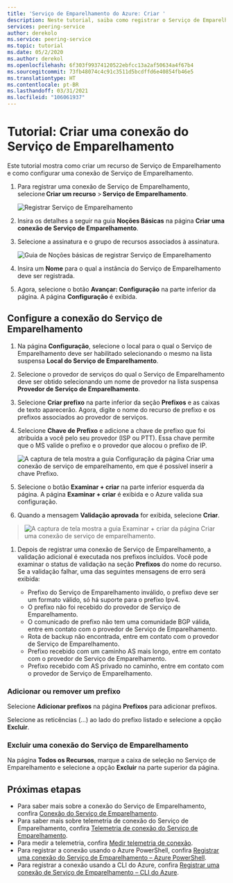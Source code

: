 ```yaml
---
title: 'Serviço de Emparelhamento do Azure: Criar '
description: Neste tutorial, saiba como registrar o Serviço de Emparelhamento do Azure e um prefixo.
services: peering-service
author: derekolo
ms.service: peering-service
ms.topic: tutorial
ms.date: 05/2/2020
ms.author: derekol
ms.openlocfilehash: 6f303f99374120522ebfcc13a2af50634a4f67b4
ms.sourcegitcommit: 73fb48074c4c91c3511d5bcdffd6e40854fb46e5
ms.translationtype: HT
ms.contentlocale: pt-BR
ms.lasthandoff: 03/31/2021
ms.locfileid: "106061937"
---
```

# <a name="tutorial-create-a-peering-service-connection"></a>Tutorial: Criar uma conexão do Serviço de Emparelhamento

Este tutorial mostra como criar um recurso de Serviço de Emparelhamento e como configurar uma conexão de Serviço de Emparelhamento. 

1. Para registrar uma conexão de Serviço de Emparelhamento, selecione **Criar um recurso** > **Serviço de Emparelhamento**.

 
    ![Registrar Serviço de Emparelhamento](./media/peering-service-portal/peering-servicecreate.png)

2. Insira os detalhes a seguir na guia **Noções Básicas** na página **Criar uma conexão de Serviço de Emparelhamento**.
 
3. Selecione a assinatura e o grupo de recursos associados à assinatura.

    ![Guia de Noções básicas de registrar Serviço de Emparelhamento](./media/peering-service-portal/peering-servicebasics.png)

4. Insira um **Nome** para o qual a instância do Serviço de Emparelhamento deve ser registrada.

5. Agora, selecione o botão **Avançar: Configuração** na parte inferior da página. A página **Configuração** é exibida.
## <a name="configure-the-peering-service-connection"></a>Configure a conexão do Serviço de Emparelhamento

1. Na página **Configuração**, selecione o local para o qual o Serviço de Emparelhamento deve ser habilitado selecionando o mesmo na lista suspensa **Local do Serviço de Emparelhamento**.

1. Selecione o provedor de serviços do qual o Serviço de Emparelhamento deve ser obtido selecionando um nome de provedor na lista suspensa **Provedor de Serviço de Emparelhamento**.
 
1. Selecione **Criar prefixo** na parte inferior da seção **Prefixos** e as caixas de texto aparecerão. Agora, digite o nome do recurso de prefixo e os prefixos associados ao provedor de serviços.

1. Selecione **Chave de Prefixo** e adicione a chave de prefixo que foi atribuída a você pelo seu provedor (ISP ou PTT). Essa chave permite que o MS valide o prefixo e o provedor que alocou o prefixo de IP.

    ![A captura de tela mostra a guia Configuração da página Criar uma conexão de serviço de emparelhamento, em que é possível inserir a chave Prefixo.](./media/peering-service-portal/peering-serviceconfiguration.png)

1. Selecione o botão **Examinar + criar** na parte inferior esquerda da página. A página **Examinar + criar** é exibida e o Azure valida sua configuração.

 1. Quando a mensagem **Validação aprovada** for exibida, selecione **Criar**.

> ![A captura de tela mostra a guia Examinar + criar da página Criar uma conexão de serviço de emparelhamento.](./media/peering-service-portal/peering-service-prefix.png)

1. Depois de registrar uma conexão de Serviço de Emparelhamento, a validação adicional é executada nos prefixos incluídos. Você pode examinar o status de validação na seção **Prefixos** do nome do recurso. Se a validação falhar, uma das seguintes mensagens de erro será exibida:

   - Prefixo do Serviço de Emparelhamento inválido, o prefixo deve ser um formato válido, só há suporte para o prefixo Ipv4.
   - O prefixo não foi recebido do provedor de Serviço de Emparelhamento.
   - O comunicado de prefixo não tem uma comunidade BGP válida, entre em contato com o provedor de Serviço de Emparelhamento.
   - Rota de backup não encontrada, entre em contato com o provedor de Serviço de Emparelhamento.
   - Prefixo recebido com um caminho AS mais longo, entre em contato com o provedor de Serviço de Emparelhamento.
   - Prefixo recebido com AS privado no caminho, entre em contato com o provedor de Serviço de Emparelhamento.

### <a name="add-or-remove-a-prefix"></a>Adicionar ou remover um prefixo

Selecione **Adicionar prefixos** na página **Prefixos** para adicionar prefixos.

Selecione as reticências (…) ao lado do prefixo listado e selecione a opção **Excluir**.

### <a name="delete-a-peering-service-connection"></a>Excluir uma conexão do Serviço de Emparelhamento

Na página **Todos os Recursos**, marque a caixa de seleção no Serviço de Emparelhamento e selecione a opção **Excluir** na parte superior da página.
## <a name="next-steps"></a>Próximas etapas

- Para saber mais sobre a conexão do Serviço de Emparelhamento, confira [Conexão do Serviço de Emparelhamento](connection.md).
- Para saber mais sobre telemetria de conexão do Serviço de Emparelhamento, confira [Telemetria de conexão do Serviço de Emparelhamento](connection-telemetry.md).
- Para medir a telemetria, confira [Medir telemetria de conexão](measure-connection-telemetry.md).
- Para registrar a conexão usando o Azure PowerShell, confira [Registrar uma conexão do Serviço de Emparelhamento – Azure PowerShell](powershell.md).
- Para registrar a conexão usando a CLI do Azure, confira [Registrar uma conexão de Serviço de Emparelhamento – CLI do Azure](cli.md).